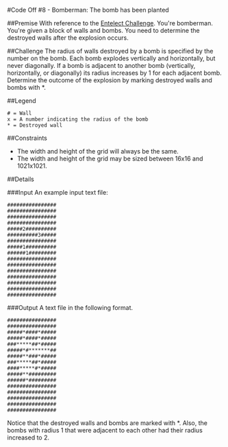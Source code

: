 #Code Off #8 - Bomberman: The bomb has been planted

##Premise
With reference to the [Entelect Challenge](http://challenge.entelect.co.za).
You're bomberman. You're given a block of walls and bombs. You need to determine the destroyed walls after the explosion occurs.

##Challenge
The radius of walls destroyed by a bomb is specified by the number on the bomb. Each bomb explodes vertically and horizontally, but never diagonally. If a bomb is adjacent to another bomb (vertically, horizontally, or diagonally) its radius increases by 1 for each adjacent bomb.
Determine the outcome of the explosion by marking destroyed walls and bombs with *.

##Legend
```
# = Wall
x = A number indicating the radius of the bomb
* = Destroyed wall
```
##Constraints
* The width and height of the grid will always be the same.
* The width and height of the grid may be sized between 16x16 and 1021x1021.

##Details

###Input
An example input text file:

```
################
################
################
################
#####2##########
##########3#####
################
#####1##########
######1#########
################
################
################
################
################
################
################

```

###Output
A text file in the following format.

```
################
################
#####*####*#####
#####*####*#####
###*****##*#####
#####*#*******##
#####**###*#####
###*****##*#####
####*****#*#####
#####**#########
######*#########
################
################
################
################
################

```
Notice that the destroyed walls and bombs are marked with *. Also, the bombs with radius 1 that were adjacent to each other had their radius increased to 2.
